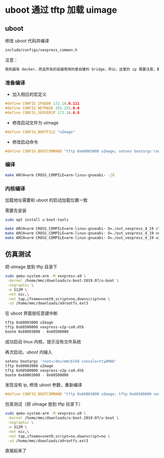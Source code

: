 # uboot 通过 tftp 加载 uimage

## uboot

修改 uboot 代码并编译

```sh
include/configs/vexpress_common.h
```

注意：

```sh
我机器有 docker，而且所有的容器使用的是自建的 bridge，所以，这里的 ip 需要注意，都是容器在这个 bridge 下的 ip
```

### 准备编译

- 加入相应的宏定义

```c
#define CONFIG_IPADDR 172.18.0.111
#define CONFIG_NETMASK 255.255.0.0
#define CONFIG_SERVERIP 172.18.0.8
```

- 修改启动文件为 uImage

```c
#define CONFIG_BOOTFILE "uImage"
```

- 修改启动命令

```c
#define CONFIG_BOOTCOMMAND "tftp 0x60003000 uImage; setenv bootargs'root=/dev/mmcblk0 console=ttyAMA0'; bootm 0x60003000"
```

### 编译

```sh
make ARCH=arm CROSS_COMPILE=arm-linux-gnueabi- -j8
```

### 内核编译

加载地址需要和 uboot 的启动加载位置一致

需要先安装

```sh
sudo apt install u-boot-tools
```

```sh
make ARCH=arm CROSS_COMPILE=arm-linux-gnueabi- O=./out_vexpress_4_19 clean
make ARCH=arm CROSS_COMPILE=arm-linux-gnueabi- O=./out_vexpress_4_19 vexpress_defconfig
make ARCH=arm CROSS_COMPILE=arm-linux-gnueabi- O=./out_vexpress_4_19 uImage LOADADDR=0x60003000 -j8
```

## 仿真测试

把 uImage 放到 tftp 目录下

```sh
sudo qemu-system-arm -M vexpress-a9 \
 -kernel /home/mmc/downloads/u-boot-2019.07/u-boot \
 -nographic \
 -m 512M \
 -net nic,\
 -net tap,ifname=vnet0,script=no,downscript=no \
 -sd /home/mmc/downloads/a9rootfs.ext3
```

在 uboot 界面按任意键中断

```sh
tftp 0x60003000 uImage
tftp 0x60500000 vexpress-v2p-ca9.dtb
bootm 0x60003000 - 0x60500000
```

成功启动 linux 内核，提示没有文件系统

再次启动，uboot 内输入

```sh
setenv bootargs 'root=/dev/mmcblk0 console=ttyAMA0'
tftp 0x60003000 uImage
tftp 0x60500000 vexpress-v2p-ca9.dtb
bootm 0x60003000 - 0x60500000
```

发现没有 ip, 修改 uboot 参数，重新编译

```c
#define CONFIG_BOOTCOMMAND "tftp 0x60003000 uImage; tftp 0x60500000 vexpress-v2p-ca9.dtb; setenv bootargs \"root=/dev/mmcblk0 console=ttyAMA0\"; bootm 0x60003000 - 0x60500000"
```

仿真测试（把 uImage 放到 tftp 目录下）

```sh
sudo qemu-system-arm -M vexpress-a9 \
 -kernel /home/mmc/downloads/u-boot-2019.07/u-boot \
 -nographic \
 -m 512M \
 -net nic,\
 -net tap,ifname=vnet0,script=no,downscript=no \
 -sd /home/mmc/downloads/a9rootfs.ext3
```

直接起来了

